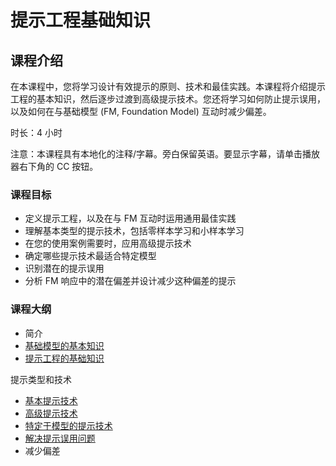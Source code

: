 # 提示工程基础知识

## 课程介绍

在本课程中，您将学习设计有效提示的原则、技术和最佳实践。本课程将介绍提示工程的基本知识，然后逐步过渡到高级提示技术。您还将学习如何防止提示误用，以及如何在与基础模型 (FM, Foundation Model) 互动时减少偏差。

时长：4 小时

注意：本课程具有本地化的注释/字幕。旁白保留英语。要显示字幕，请单击播放器右下角的 CC 按钮。

### 课程目标

* 定义提示工程，以及在与 FM 互动时运用通用最佳实践
* 理解基本类型的提示技术，包括零样本学习和小样本学习
* 在您的使用案例需要时，应用高级提示技术
* 确定哪些提示技术最适合特定模型
* 识别潜在的提示误用
* 分析 FM 响应中的潜在偏差并设计减少这种偏差的提示

### 课程大纲

* 简介
* [基础模型的基本知识](./2.1%20简介/基础模型的基本知识.md)
* [提示工程的基础知识](./2.1%20简介/提示工程的基础知识.md)

提示类型和技术

* [基本提示技术](./2.2%20提示类型和技术/基本提示技术.md)
* [高级提示技术](./2.2%20提示类型和技术/高级提示技术.md)
* [特定于模型的提示技术](./2.2%20提示类型和技术/特定于模型的提示技术.md)
* [解决提示误用问题](./2.2%20提示类型和技术/解决提示误用问题.md)
* 减少偏差